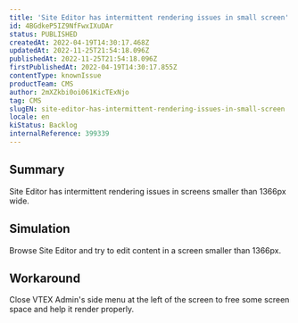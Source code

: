 ```yaml
---
title: 'Site Editor has intermittent rendering issues in small screen'
id: 4BGdkeP5IZ9NfFwxIXuDAr
status: PUBLISHED
createdAt: 2022-04-19T14:30:17.468Z
updatedAt: 2022-11-25T21:54:18.096Z
publishedAt: 2022-11-25T21:54:18.096Z
firstPublishedAt: 2022-04-19T14:30:17.855Z
contentType: knownIssue
productTeam: CMS
author: 2mXZkbi0oi061KicTExNjo
tag: CMS
slugEN: site-editor-has-intermittent-rendering-issues-in-small-screen
locale: en
kiStatus: Backlog
internalReference: 399339
---
```


## Summary


Site Editor has intermittent rendering issues in screens smaller than 1366px wide.



## Simulation


Browse Site Editor and try to edit content in a screen smaller than 1366px.



## Workaround


Close VTEX Admin's side menu at the left of the screen to free some screen space and help it render properly.

